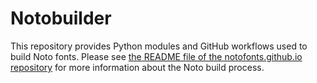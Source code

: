 # Notobuilder

This repository provides Python modules and GitHub workflows used to build Noto fonts. Please see [the README file of the notofonts.github.io repository](https://github.com/notofonts/notofonts.github.io/blob/main/README.md) for more information about the Noto build process.
